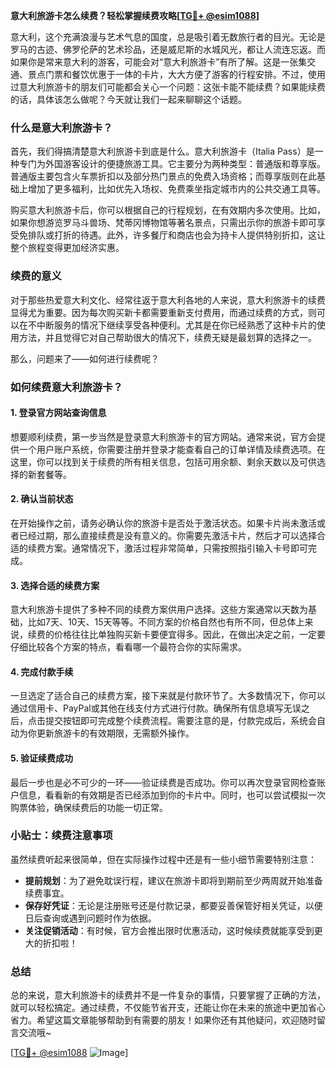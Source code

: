 **意大利旅游卡怎么续费？轻松掌握续费攻略[[TG💪+ @esim1088](https://t.me/s/esim1088)]**

意大利，这个充满浪漫与艺术气息的国度，总是吸引着无数旅行者的目光。无论是罗马的古迹、佛罗伦萨的艺术珍品，还是威尼斯的水城风光，都让人流连忘返。而如果你是常来意大利的游客，可能会对“意大利旅游卡”有所了解。这是一张集交通、景点门票和餐饮优惠于一体的卡片，大大方便了游客的行程安排。不过，使用过意大利旅游卡的朋友们可能都会关心一个问题：这张卡能不能续费？如果能续费的话，具体该怎么做呢？今天就让我们一起来聊聊这个话题。

### 什么是意大利旅游卡？

首先，我们得搞清楚意大利旅游卡到底是什么。意大利旅游卡（Italia Pass）是一种专门为外国游客设计的便捷旅游工具。它主要分为两种类型：普通版和尊享版。普通版主要包含火车票折扣以及部分热门景点的免费入场资格；而尊享版则在此基础上增加了更多福利，比如优先入场权、免费乘坐指定城市内的公共交通工具等。

购买意大利旅游卡后，你可以根据自己的行程规划，在有效期内多次使用。比如，如果你想游览罗马斗兽场、梵蒂冈博物馆等著名景点，只需出示你的旅游卡即可享受免排队或打折的待遇。此外，许多餐厅和商店也会为持卡人提供特别折扣，这让整个旅程变得更加经济实惠。

### 续费的意义

对于那些热爱意大利文化、经常往返于意大利各地的人来说，意大利旅游卡的续费显得尤为重要。因为每次购买新卡都需要重新支付费用，而通过续费的方式，则可以在不中断服务的情况下继续享受各种便利。尤其是在你已经熟悉了这种卡片的使用方法，并且觉得它对自己帮助很大的情况下，续费无疑是最划算的选择之一。

那么，问题来了——如何进行续费呢？

### 如何续费意大利旅游卡？

#### 1. 登录官方网站查询信息

想要顺利续费，第一步当然是登录意大利旅游卡的官方网站。通常来说，官方会提供一个用户账户系统，你需要注册并登录才能查看自己的订单详情及续费选项。在这里，你可以找到关于续费的所有相关信息，包括可用余额、剩余天数以及可供选择的新套餐等。

#### 2. 确认当前状态

在开始操作之前，请务必确认你的旅游卡是否处于激活状态。如果卡片尚未激活或者已经过期，那么直接续费是没有意义的。你需要先激活卡片，然后才可以选择合适的续费方案。通常情况下，激活过程非常简单，只需按照指引输入卡号即可完成。

#### 3. 选择合适的续费方案

意大利旅游卡提供了多种不同的续费方案供用户选择。这些方案通常以天数为基础，比如7天、10天、15天等等。不同方案的价格自然也有所不同，但总体上来说，续费的价格往往比单独购买新卡要便宜得多。因此，在做出决定之前，一定要仔细比较各个方案的特点，看看哪一个最符合你的实际需求。

#### 4. 完成付款手续

一旦选定了适合自己的续费方案，接下来就是付款环节了。大多数情况下，你可以通过信用卡、PayPal或其他在线支付方式进行付款。确保所有信息填写无误之后，点击提交按钮即可完成整个续费流程。需要注意的是，付款完成后，系统会自动为你更新旅游卡的有效期限，无需额外操作。

#### 5. 验证续费成功

最后一步也是必不可少的一环——验证续费是否成功。你可以再次登录官网检查账户信息，看看新的有效期是否已经添加到你的卡片中。同时，也可以尝试模拟一次购票体验，确保续费后的功能一切正常。

### 小贴士：续费注意事项

虽然续费听起来很简单，但在实际操作过程中还是有一些小细节需要特别注意：

- **提前规划**：为了避免耽误行程，建议在旅游卡即将到期前至少两周就开始准备续费事宜。
- **保存好凭证**：无论是注册账号还是付款记录，都要妥善保管好相关凭证，以便日后查询或遇到问题时作为依据。
- **关注促销活动**：有时候，官方会推出限时优惠活动，这时候续费就能享受到更大的折扣啦！

### 总结

总的来说，意大利旅游卡的续费并不是一件复杂的事情，只要掌握了正确的方法，就可以轻松搞定。通过续费，不仅能节省开支，还能让你在未来的旅途中更加省心省力。希望这篇文章能够帮助到有需要的朋友！如果你还有其他疑问，欢迎随时留言交流哦~

[[TG💪+ @esim1088](https://t.me/s/esim1088) ![Image](https://i.postimg.cc/4NQfJmqS/Snipaste-2025-05-13-00-14-12.png)]